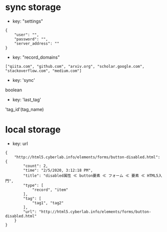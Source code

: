 # sync storage

- key: "settings"

```
{
    "user": "",
    "password": "",
    "server_address": ""
}
```

- key: "record_domains"

```
["qiita.com", "github.com", "arxiv.org", "scholar.google.com", "stackoverflow.com", "medium.com"]
```

- key: 'sync'  

boolean

- key: 'last_tag'

'tag_id'(tag_name)

# local storage
- key: url
```
{
    "http://html5.cyberlab.info/elements/forms/button-disabled.html": {
        "count": 2,
        "time": "2/5/2020, 3:12:18 PM",
        "title": "disabled属性 ≪ button要素 ≪ フォーム ≪ 要素 ≪ HTML5入門",
        "type": [
            "record", "item"
        ],
        "tag": [
            "tag1", "tag2"
        ],
        "url": "http://html5.cyberlab.info/elements/forms/button-disabled.html"
    }
}
```
